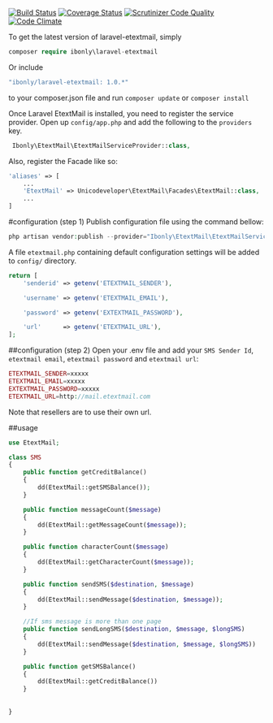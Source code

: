[![Build Status](https://travis-ci.org/andela-iadeniyi/laravel-etextmail.svg?branch=master)](https://travis-ci.org/andela-iadeniyi/laravel-etextmail)
[![Coverage Status](https://coveralls.io/repos/github/andela-iadeniyi/laravel-etextmail/badge.svg?branch=master)](https://coveralls.io/github/andela-iadeniyi/laravel-etextmail?branch=master)
[![Scrutinizer Code Quality](https://scrutinizer-ci.com/g/andela-iadeniyi/laravel-etextmail/badges/quality-score.png?b=master)](https://scrutinizer-ci.com/g/andela-iadeniyi/laravel-etextmail/?branch=master)
[![Code Climate](https://codeclimate.com/github/andela-iadeniyi/laravel-etextmail/badges/gpa.svg)](https://codeclimate.com/github/andela-iadeniyi/laravel-etextmail)

To get the latest version of laravel-etextmail, simply 

```php
composer require ibonly\laravel-etextmail
```
Or include 
```php
"ibonly/laravel-etextmail: 1.0.*"
```
to your composer.json file and run `composer update` or `composer install`

Once Laravel EtextMail is installed, you need to register the service provider. Open up `config/app.php` and add the following to the `providers` key.
```php
 Ibonly\EtextMail\EtextMailServiceProvider::class,
```

Also, register the Facade like so:

```php
'aliases' => [
    ...
    'EtextMail' => Unicodeveloper\EtextMail\Facades\EtextMail::class,
    ...
]
```

#configuration (step 1)
Publish configuration file using the command bellow:
```php
php artisan vendor:publish --provider="Ibonly\EtextMail\EtextMailServiceProvider"
```
A file `etextmail.php` containing default configuration settings will be added to `config/` directory.
```php
return [
	'senderid' => getenv('ETEXTMAIL_SENDER'),

    'username' => getenv('ETEXTMAIL_EMAIL'),

    'password' => getenv('EXTEXTMAIL_PASSWORD'),

    'url'	   => getenv('ETEXTMAIL_URL'),
];
```
##configuration (step 2)
Open your .env file and add your `SMS Sender Id`, `etextmail email`, `etextmail password` and `etextmail url`:
```php
ETEXTMAIL_SENDER=xxxxx
ETEXTMAIL_EMAIL=xxxxx
EXTEXTMAIL_PASSWORD=xxxxx
ETEXTMAIL_URL=http://mail.etextmail.com
```
Note that resellers are to use their own url.

##usage


```php
use EtextMail;

class SMS
{
	public function getCreditBalance()
	{
		dd(EtextMail::getSMSBalance());
	}

	public function	messageCount($message)
	{
		dd(EtextMail::getMessageCount($message));
	}

	public function characterCount($message)
	{
		dd(EtextMail::getCharacterCount($message));
	}

	public function sendSMS($destination, $message)
	{
		dd(EtextMail::sendMessage($destination, $message));
	}

	//If sms message is more than one page
	public function sendLongSMS($destination, $message, $longSMS)
	{
		dd(EtextMail::sendMessage($destination, $message, $longSMS))
	}

	public function getSMSBalance()
	{
		dd(EtextMail::getCreditBalance())
	}
	
	
}
```
